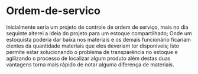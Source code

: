 # Ordem-de-servico

Inicialmente seria um projeto de controle de ordem de serviço, mais no dia seguinte alterei a ideia do projeto para um estoque compartilhado; 
Onde um estoquista poderia dar baixa nos materiais e os demais funcionário ficariam cientes da quantidade materiais que eles deveriam ter disponíveis; 
Isto permite estar solucionando o problema de transparência no estoque e agilizando o processo de localizar algum produto além destas duas vantagens torna mais rápido de notar alguma diferença de materiais. 
